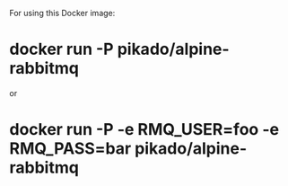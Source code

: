 For using this Docker image:
# docker run -P pikado/alpine-rabbitmq
or
# docker run -P -e RMQ_USER=foo -e RMQ_PASS=bar pikado/alpine-rabbitmq
